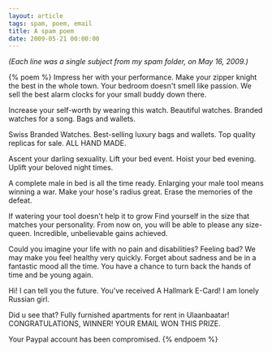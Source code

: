 ```yaml
---
layout: article
tags: spam, poem, email
title: A spam poem
date: 2009-05-21 00:00:00
---
```


*(Each line was a single subject from my spam folder, on May 16, 2009.)*

{% poem %}
Impress her with your performance.
Make your zipper knight the best in the whole town.
Your bedroom doesn't smell like passion.
We sell the best alarm clocks for your small buddy down there.

Increase your self-worth by wearing this watch.
Beautiful watches.
Branded watches for a song.
Bags and wallets.

Swiss Branded Watches.
Best-selling luxury bags and wallets.
Top quality replicas for sale.
ALL HAND MADE.

Ascent your darling sexuality.
Lift your bed event.
Hoist your bed evening.
Uplift your beloved night times.

A complete male in bed is all the time ready.
Enlarging your male tool means winning a war.
Make your hose's radius great.
Erase the memories of the defeat.

If watering your tool doesn't help it to grow
Find yourself in the size that matches your personality.
From now on, you will be able to please any size-queen.
Incredible, unbelievable gains achieved.

Could you imagine your life with no pain and disabilities?
Feeling bad? We may make you feel healthy very quickly.
Forget about sadness and be in a fantastic mood all the time.
You have a chance to turn back the hands of time and be young again.

Hi!
I can tell you the future.
You've received A Hallmark E-Card!
I am lonely Russian girl.

Did u see that?
Fully furnished apartments for rent in Ulaanbaatar!
CONGRATULATIONS, WINNER!
YOUR EMAIL WON THIS PRIZE.

Your Paypal account has been compromised.
{% endpoem %}
